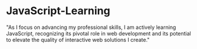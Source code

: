 # JavaScript-Learning
"As I focus on advancing my professional skills, I am actively learning JavaScript, recognizing its pivotal role in web development and its potential to elevate the quality of interactive web solutions I create."

